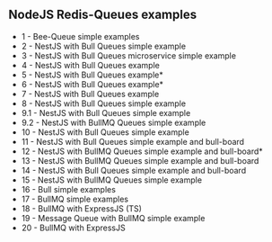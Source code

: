 ## NodeJS Redis-Queues examples

- 1 - Bee-Queue simple examples
- 2 - NestJS with Bull Queues simple example
- 3 - NestJS with Bull Queues microservice simple example
- 4 - NestJS with Bull Queues example
- 5 - NestJS with Bull Queues example\*
- 6 - NestJS with Bull Queues example\*
- 7 - NestJS with Bull Queues example
- 8 - NestJS with Bull Queues simple example
- 9.1 - NestJS with Bull Queues simple example
- 9.2 - NestJS with BullMQ Queues simple example
- 10 - NestJS with Bull Queues simple example
- 11 - NestJS with Bull Queues simple example and bull-board
- 12 - NestJS with BullMQ Queues simple example and bull-board\*
- 13 - NestJS with BullMQ Queues simple example and bull-board
- 14 - NestJS with Bull Queues simple example and bull-board
- 15 - NestJS with BullMQ Queues simple example
- 16 - Bull simple examples
- 17 - BullMQ simple examples
- 18 - BullMQ with ExpressJS (TS)
- 19 - Message Queue with BullMQ simple example
- 20 - BullMQ with ExpressJS
